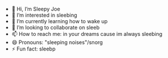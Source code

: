 - 👋 Hi, I’m Sleepy Joe
- 👀 I’m interested in sleebing
- 🌱 I’m currently learning how to wake up
- 💞️ I’m looking to collaborate on sleeb
- 📫 How to reach me: in your dreams cause im always sleebing
- 😄 Pronouns: "sleeping noises"/snorg
- ⚡ Fun fact: sleebp
